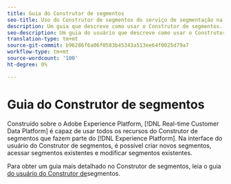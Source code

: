 ```yaml
---
title: Guia do Construtor de segmentos
seo-title: Uso do Construtor de segmentos do serviço de segmentação na Platform de dados do cliente em tempo real
description: Um guia que descreve como usar o Construtor de segmentos.
seo-description: Um guia do usuário que descreve como usar o Construtor de segmentos do serviço de segmentação no Platform de dados do cliente em tempo real.
translation-type: tm+mt
source-git-commit: b96286f6a06f0583b45343a513ee64f0025d79a7
workflow-type: tm+mt
source-wordcount: '100'
ht-degree: 0%

---
```



# Guia do Construtor de segmentos

Construído sobre o Adobe Experience Platform, [!DNL Real-time Customer Data Platform] é capaz de usar todos os recursos do Construtor de segmentos que fazem parte do [!DNL Experience Platform]. Na interface do usuário do Construtor de segmentos, é possível criar novos segmentos, acessar segmentos existentes e modificar segmentos existentes.

Para obter um guia mais detalhado no Construtor de segmentos, leia o guia [do usuário do Construtor de](../../segmentation/ui/overview.md)segmentos.
